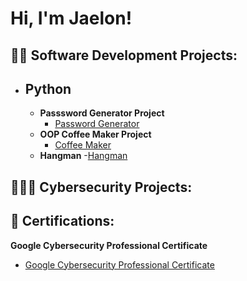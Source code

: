 <h1>Hi, I'm Jaelon! 
<h2>👨‍💻 Software Development Projects:</h2>
  
- <h2><b>Python</b></h2>
  
  - <b>Passsword Generator Project</b>
    - [Password Generator](https://github.com/jaerobbins03/password_generator)
  - <b>OOP Coffee Maker Project</b>
    - [Coffee Maker](https://github.com/jaerobbins03/coffee_maker)
  - <b>Hangman</b>
    -[Hangman](https://github.com/jaerobbins03/hangman)

<h2>👨🏽‍💻 Cybersecurity Projects:</h2>

<h2>📃 Certifications:</h2>

<b>Google Cybersecurity Professional Certificate</b>
  - [Google Cybersecurity Professional Certificate](https://github.com/jaerobbins03/certifications)


